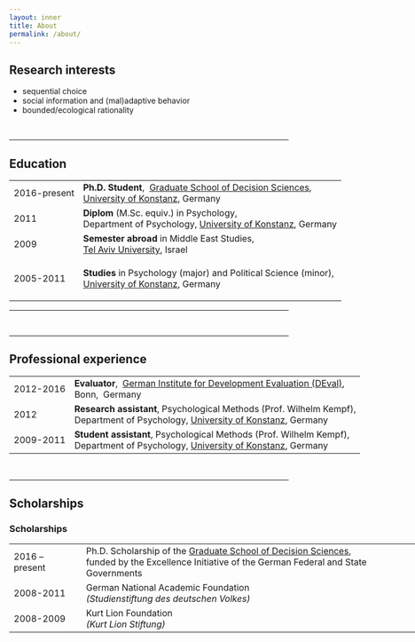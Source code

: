 ```yaml
---
layout: inner
title: About
permalink: /about/
---
```


## Research interests
- sequential choice
- social information and (mal)adaptive behavior
- bounded/ecological rationality

<br>
<hr>

## Education

<table border="0" cellpadding="2" cellspacing="2" style="width:750px">
	<tbody>
		<tr>
			<td>2016-present</td>
			<td><strong>Ph.D. Student</strong>,&nbsp; <a href="https://www.gsds.uni-konstanz.de/">Graduate School of Decision Sciences</a>,<br />
			<a href="https://www.uni-konstanz.de/">University of Konstanz</a>, Germany</td>
		</tr>
		<tr>
			<td>2011</td>
			<td><strong>Diplom </strong>(M.Sc. equiv.) in Psychology,<br />
			Department of Psychology, <a href="https://www.uni-konstanz.de/">University of Konstanz</a>, Germany</td>
		</tr>
		<tr>
			<td>2009</td>
			<td><strong>Semester abroad</strong> in Middle East Studies,<br />
			<a href="https://english.tau.ac.il/">Tel Aviv University</a>, Israel</td>
		</tr>
		<tr>
			<td>2005-2011</td>
			<td>
			<p><strong>Studies </strong>in Psychology (major) and Political Science (minor),<br />
			<a href="https://www.uni-konstanz.de/">University of Konstanz</a>, Germany</p>
			</td>
		</tr>
	</tbody>
</table>

<hr />

<br>
<hr>

## Professional experience

<table border="0" cellpadding="2" cellspacing="2" style="width:750px">
	<tbody>
		<tr>
			<td>2012-2016</td>
			<td><strong>Evaluator</strong>,&nbsp; <a href="https://www.deval.org/en/">German Institute for Development Evaluation (DEval)</a>,<br />
			Bonn,&nbsp; Germany</td>
		</tr>
		<tr>
			<td>2012</td>
			<td><strong>Research assistant</strong>,&nbsp;Psychological Methods (Prof. Wilhelm Kempf),<br />
			Department of Psychology, <a href="https://www.uni-konstanz.de/">University of Konstanz</a>, Germany</td>
		</tr>
		<tr>
			<td>2009-2011</td>
			<td><strong>Student assistant</strong>,&nbsp;Psychological Methods (Prof. Wilhelm Kempf),<br />
			Department of Psychology, <a href="https://www.uni-konstanz.de/">University of Konstanz</a>, Germany</td>
		</tr>
	</tbody>
</table>

<br>
<hr />




## Scholarships


<h3>Scholarships</h3>

<table border="0" cellpadding="2" cellspacing="2" style="width:750px">
	<tbody>
		<tr>
			<td>2016 – present</td>
			<td>Ph.D. Scholarship of the <a href="https://www.gsds.uni-konstanz.de/">Graduate School of Decision Sciences</a>,<br />
			funded by the Excellence Initiative of the German Federal and State Governments</td>
		</tr>
		<tr>
			<td>2008-2011</td>
			<td>German National Academic Foundation<br />
			<em>(Studienstiftung des deutschen Volkes)</em></td>
		</tr>
		<tr>
			<td>2008-2009</td>
			<td>Kurt Lion Foundation<br />
			<em>(Kurt Lion Stiftung)</em></td>
		</tr>
	</tbody>
</table>

